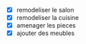 - [X] remodeliser le salon
- [X] remodeliser la cuisine
- [X] amenager les pieces
- [X] ajouter des meubles
